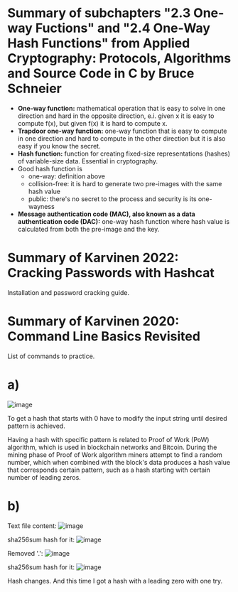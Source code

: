 # Summary of subchapters "2.3 One-way Fuctions" and "2.4 One-Way Hash Functions" from Applied Cryptography: Protocols, Algorithms and Source Code in C by Bruce Schneier
- **One-way function:** mathematical operation that is easy to solve in one direction and hard in the opposite direction, e.i. given x it is easy to compute f(x), but given f(x) it is hard to compute x.
- **Trapdoor one-way function:** one-way function that is easy to compute in one direction and hard to compute in the other direction but it is also easy if you know the secret.
- **Hash function:** function for creating fixed-size representations (hashes) of variable-size data. Essential in cryptography.
- Good hash function is
  - one-way: definition above
  - collision-free: it is hard to generate two pre-images with the same hash value
  - public: there's no secret to the process and security is its one-wayness
-  **Message authentication code (MAC), also known as a data authentication code (DAC):** one-way hash function where hash value is calculated from both the pre-image and the key.  


# Summary of Karvinen 2022: Cracking Passwords with Hashcat
Installation and password cracking guide.

# Summary of Karvinen 2020: Command Line Basics Revisited

List of commands to practice.

# a)
![image](https://github.com/lumine2023/TrustToBlockchain2023/assets/149093419/7b4deeec-6674-4488-9103-bdc60ef3f3d9)

To get a hash that starts with 0 have to modify the input string until desired pattern is achieved.

Having a hash with specific pattern is related to Proof of Work (PoW) algorithm, which is used in blockchain networks and Bitcoin. During the mining phase of Proof of Work algorithm miners attempt to find a random number, which when combined with the block's data produces a hash value that corresponds certain pattern, such as a hash starting with certain number of leading zeros.

# b) 
Text file content:
![image](https://github.com/lumine2023/TrustToBlockchain2023/assets/149093419/7e9142f3-b3a8-48e7-a6f1-6d570d415432)

sha256sum hash for it:
![image](https://github.com/lumine2023/TrustToBlockchain2023/assets/149093419/a4b0e806-7a8d-48bc-ab40-d0da152e5c85)

Removed '.':
![image](https://github.com/lumine2023/TrustToBlockchain2023/assets/149093419/ea9ff03b-0fe7-4fdf-82a9-12ff17696413)

sha256sum hash for it: 
![image](https://github.com/lumine2023/TrustToBlockchain2023/assets/149093419/10293c5a-2bd0-4790-a344-40860de27a67)

Hash changes. And this time I got a hash with a leading zero with one try.

